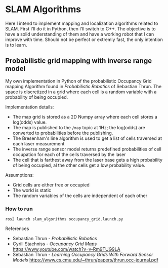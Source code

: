 # SLAM Algorithms

Here I intend to implement mapping and localization algorithms related to SLAM. First I'll do it in Python, then I'll switch to C++. The objective is to have a solid understanding of them and have a working robot that I can improve with time. Should not be perfect or extremly fast, the only intention is to learn.

## Probabilistic grid mapping with inverse range model

My own implementation in Python of the probabilistic Occupancy Grid mapping Algorithm found in *Probabilistic Robotics* of Sebastian Thrun. 
The space is discretized in a grid where each cell is a random variable with a probability of being occupied. 

Implementation details:
- The map grid is stored as a 2D Numpy array where each cell stores a log(odds) value.
- The map is published to the `/map` topic at 1Hz; the log(odds) are converted to probabilities before the publishing.
- The Bresenham's line algorithm is used to get a list of cells traversed at each laser measurement
- The inverse range sensor model returns predefined probabilities of cell occupation for each of the cells traversed by the laser
- The cell that is farthest away from the laser base gets a high probability of being occupied, al the other cells get a low probability value.

Assumptions:
- Grid cells are either free or occupied
- The world is static
- The random variables of the cells are independent of each other

### How to run
```
ros2 launch slam_algorithms occupancy_grid.launch.py
```

References
- Sebastian Thrun - *Probabilistic Robotics*
- Cyrill Stachniss - *Occupancy Grid Maps* https://www.youtube.com/watch?v=v-Rm9TUG9LA
- Sebastian Thrun - *Learning Occupancy Grids With Forward Sensor Models* https://www.cs.cmu.edu/~thrun/papers/thrun.occ-journal.pdf
